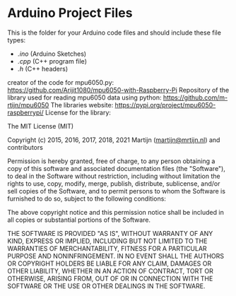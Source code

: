 # Arduino Project Files

This is the folder for your Arduino code files and should include these file types:

- *.ino* (Arduino Sketches)
- *.cpp* (C++ program file)
- *.h* (C++ headers)

creator of the code for mpu6050.py: https://github.com/Arijit1080/mpu6050-with-Raspberry-Pi
Repository of the library used for reading mpu6050 data using python: https://github.com/m-rtijn/mpu6050
The libraries website: https://pypi.org/project/mpu6050-raspberrypi/
License for the library:

The MIT License (MIT)

Copyright (c) 2015, 2016, 2017, 2018, 2021 Martijn (martijn@mrtijn.nl) and contributors

Permission is hereby granted, free of charge, to any person obtaining a copy
of this software and associated documentation files (the "Software"), to deal
in the Software without restriction, including without limitation the rights
to use, copy, modify, merge, publish, distribute, sublicense, and/or sell
copies of the Software, and to permit persons to whom the Software is
furnished to do so, subject to the following conditions:

The above copyright notice and this permission notice shall be included in all
copies or substantial portions of the Software.

THE SOFTWARE IS PROVIDED "AS IS", WITHOUT WARRANTY OF ANY KIND, EXPRESS OR
IMPLIED, INCLUDING BUT NOT LIMITED TO THE WARRANTIES OF MERCHANTABILITY,
FITNESS FOR A PARTICULAR PURPOSE AND NONINFRINGEMENT. IN NO EVENT SHALL THE
AUTHORS OR COPYRIGHT HOLDERS BE LIABLE FOR ANY CLAIM, DAMAGES OR OTHER
LIABILITY, WHETHER IN AN ACTION OF CONTRACT, TORT OR OTHERWISE, ARISING FROM,
OUT OF OR IN CONNECTION WITH THE SOFTWARE OR THE USE OR OTHER DEALINGS IN THE
SOFTWARE.
